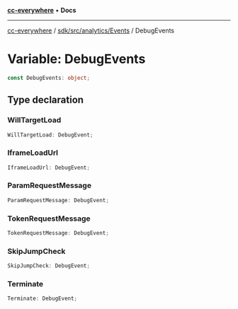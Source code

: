 [**cc-everywhere**](../../../../../index.md) • **Docs**

***

[cc-everywhere](../../../../../index.md) / [sdk/src/analytics/Events](../index.md) / DebugEvents

# Variable: DebugEvents

```ts
const DebugEvents: object;
```

## Type declaration

### WillTargetLoad

```ts
WillTargetLoad: DebugEvent;
```

### IframeLoadUrl

```ts
IframeLoadUrl: DebugEvent;
```

### ParamRequestMessage

```ts
ParamRequestMessage: DebugEvent;
```

### TokenRequestMessage

```ts
TokenRequestMessage: DebugEvent;
```

### SkipJumpCheck

```ts
SkipJumpCheck: DebugEvent;
```

### Terminate

```ts
Terminate: DebugEvent;
```
